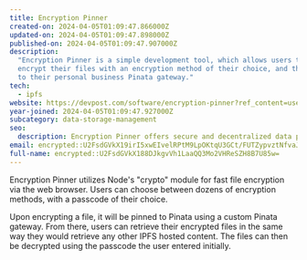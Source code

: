 ```yaml
---
title: Encryption Pinner
created-on: 2024-04-05T01:09:47.866000Z
updated-on: 2024-04-05T01:09:47.898000Z
published-on: 2024-04-05T01:09:47.907000Z
description:
  "Encryption Pinner is a simple development tool, which allows users to
  encrypt their files with an encryption method of their choice, and then pin them
  to their personal business Pinata gateway."
tech:
  - ipfs
website: https://devpost.com/software/encryption-pinner?ref_content=user-portfolio&ref_feature=in_progress
year-joined: 2024-04-05T01:09:47.927000Z
subcategory: data-storage-management
seo:
  description: Encryption Pinner offers secure and decentralized data pinning services.
email: encrypted::U2FsdGVkX19irI5xwEIvelRPtM9LpOKtqU3GCt/FUTZypvztNfvaJ25SgBxDI5Rw
full-name: encrypted::U2FsdGVkX188DJkgvVh1LaaQQ3Mo2VHReSZH8B7U85w=
---
```


Encryption Pinner utilizes Node's "crypto" module for fast file encryption via the web browser. Users can choose between dozens of encryption methods, with a passcode of their choice.

Upon encrypting a file, it will be pinned to Pinata using a custom Pinata gateway. From there, users can retrieve their encrypted files in the same way they would retrieve any other IPFS hosted content. The files can then be decrypted using the passcode the user entered initially.
